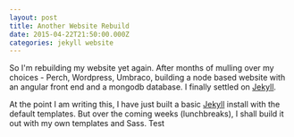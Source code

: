 ```yaml
---
layout: post
title: Another Website Rebuild
date: 2015-04-22T21:50:00.000Z
categories: jekyll website
---
```

So I&#39;m rebuilding my website yet again. After months of mulling over my choices - Perch, Wordpress, Umbraco, building a node based website with an angular front end and a mongodb database. I finally settled on [Jekyll](http://www.jekyllrb.com).

At the point I am writing this, I have just built a basic [Jekyll](http://www.jekyllrb.com) install with the default templates. But over the coming weeks (lunchbreaks), I shall build it out with my own templates and Sass. Test